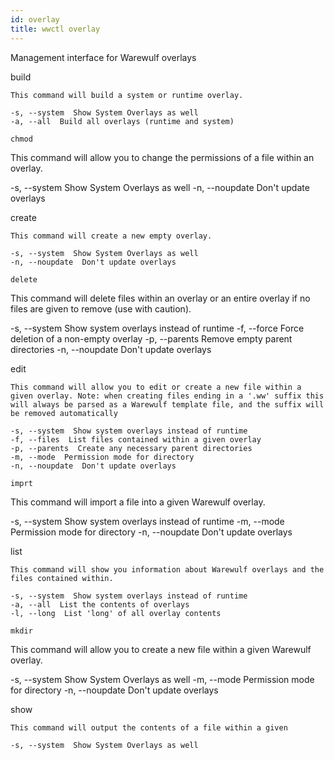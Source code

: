 ```yaml
---
id: overlay
title: wwctl overlay
---
```


Management interface for Warewulf overlays

build
~~~~~
This command will build a system or runtime overlay.

-s, --system  Show System Overlays as well
-a, --all  Build all overlays (runtime and system)

chmod
~~~~~
This command will allow you to change the permissions of a file within an overlay.

-s, --system  Show System Overlays as well
-n, --noupdate  Don't update overlays

create
~~~~~~
This command will create a new empty overlay.

-s, --system  Show System Overlays as well
-n, --noupdate  Don't update overlays

delete
~~~~~~
This command will delete files within an overlay or an entire overlay if no files are given to remove (use with caution).

-s, --system  Show system overlays instead of runtime
-f, --force  Force deletion of a non-empty overlay
-p, --parents  Remove empty parent directories
-n, --noupdate  Don't update overlays

edit
~~~~
This command will allow you to edit or create a new file within a given overlay. Note: when creating files ending in a '.ww' suffix this will always be parsed as a Warewulf template file, and the suffix will be removed automatically

-s, --system  Show system overlays instead of runtime
-f, --files  List files contained within a given overlay
-p, --parents  Create any necessary parent directories
-m, --mode  Permission mode for directory
-n, --noupdate  Don't update overlays

imprt
~~~~~
This command will import a file into a given Warewulf overlay.

-s, --system  Show system overlays instead of runtime
-m, --mode  Permission mode for directory
-n, --noupdate  Don't update overlays

list
~~~~
This command will show you information about Warewulf overlays and the files contained within.

-s, --system  Show system overlays instead of runtime
-a, --all  List the contents of overlays
-l, --long  List 'long' of all overlay contents

mkdir
~~~~~
This command will allow you to create a new file within a given Warewulf overlay.

-s, --system  Show System Overlays as well
-m, --mode  Permission mode for directory
-n, --noupdate  Don't update overlays

show
~~~~
This command will output the contents of a file within a given

-s, --system  Show System Overlays as well
